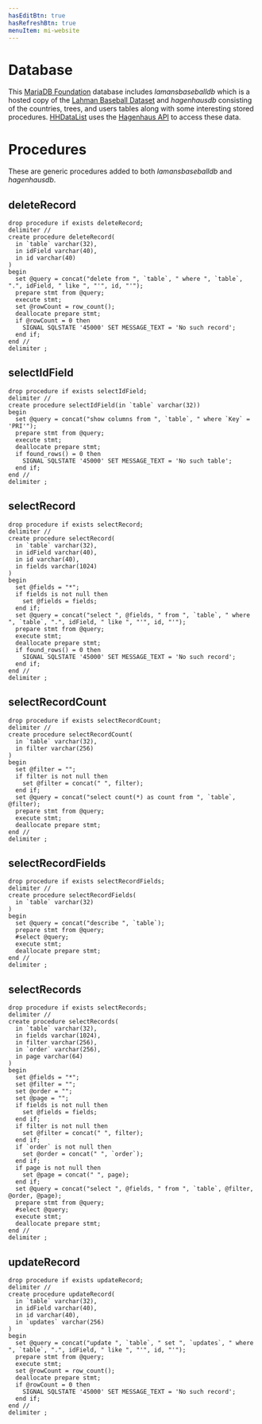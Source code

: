 ```yaml
---
hasEditBtn: true
hasRefreshBtn: true
menuItem: mi-website
---
```


# Database

This [MariaDB Foundation](https://mariadb.org/) database includes _lamansbaseballdb_ which is a hosted copy of the [Lahman Baseball Dataset](http://seanlahman.com/) and _hagenhausdb_ consisting of the countries, trees, and users tables along with some interesting stored procedures. [HHDataList](/en/hhdatalist/v0.0.2/) uses the [Hagenhaus API](/en/website/hagenhaus-api/) to access these data.

# Procedures

These are generic procedures added to both _lamansbaseballdb_ and _hagenhausdb_.

## deleteRecord

``` nonum sql
drop procedure if exists deleteRecord;
delimiter //
create procedure deleteRecord(
  in `table` varchar(32),
  in idField varchar(40),
  in id varchar(40)
)
begin
  set @query = concat("delete from ", `table`, " where ", `table`, ".", idField, " like ", "'", id, "'");
  prepare stmt from @query;
  execute stmt;
  set @rowCount = row_count();
  deallocate prepare stmt;
  if @rowCount = 0 then 
    SIGNAL SQLSTATE '45000' SET MESSAGE_TEXT = 'No such record';
  end if;
end //
delimiter ;
```

## selectIdField

``` nonum sql
drop procedure if exists selectIdField;
delimiter //
create procedure selectIdField(in `table` varchar(32))
begin
  set @query = concat("show columns from ", `table`, " where `Key` = 'PRI'");
  prepare stmt from @query;
  execute stmt;
  deallocate prepare stmt;
  if found_rows() = 0 then 
    SIGNAL SQLSTATE '45000' SET MESSAGE_TEXT = 'No such table';
  end if;
end //
delimiter ;
```

## selectRecord

``` nonum sql
drop procedure if exists selectRecord;
delimiter //
create procedure selectRecord(
  in `table` varchar(32),
  in idField varchar(40),
  in id varchar(40),
  in fields varchar(1024)
)
begin
  set @fields = "*";
  if fields is not null then
    set @fields = fields;
  end if;
  set @query = concat("select ", @fields, " from ", `table`, " where ", `table`, ".", idField, " like ", "'", id, "'");
  prepare stmt from @query;
  execute stmt;
  deallocate prepare stmt;
  if found_rows() = 0 then 
    SIGNAL SQLSTATE '45000' SET MESSAGE_TEXT = 'No such record';
  end if;
end //
delimiter ;
```

## selectRecordCount

``` nonum sql
drop procedure if exists selectRecordCount;
delimiter //
create procedure selectRecordCount(
  in `table` varchar(32),
  in filter varchar(256)
)
begin
  set @filter = "";
  if filter is not null then
    set @filter = concat(" ", filter);
  end if;
  set @query = concat("select count(*) as count from ", `table`, @filter);
  prepare stmt from @query;
  execute stmt;
  deallocate prepare stmt;
end //
delimiter ;
```

## selectRecordFields

``` nonum sql
drop procedure if exists selectRecordFields;
delimiter //
create procedure selectRecordFields(
  in `table` varchar(32)
)
begin
  set @query = concat("describe ", `table`);
  prepare stmt from @query;
  #select @query;
  execute stmt;
  deallocate prepare stmt;
end //
delimiter ;
```

## selectRecords

``` nonum sql
drop procedure if exists selectRecords;
delimiter //
create procedure selectRecords(
  in `table` varchar(32),
  in fields varchar(1024),
  in filter varchar(256),
  in `order` varchar(256),
  in page varchar(64)
)
begin
  set @fields = "*";
  set @filter = "";
  set @order = "";
  set @page = "";
  if fields is not null then
    set @fields = fields;
  end if;
  if filter is not null then
    set @filter = concat(" ", filter);
  end if;
  if `order` is not null then
    set @order = concat(" ", `order`);
  end if;
  if page is not null then
    set @page = concat(" ", page);
  end if;
  set @query = concat("select ", @fields, " from ", `table`, @filter, @order, @page);
  prepare stmt from @query;
  #select @query;
  execute stmt;
  deallocate prepare stmt;
end //
delimiter ;
```

## updateRecord

``` nonum sql
drop procedure if exists updateRecord;
delimiter //
create procedure updateRecord(
  in `table` varchar(32),
  in idField varchar(40),
  in id varchar(40),
  in `updates` varchar(256)
)
begin
  set @query = concat("update ", `table`, " set ", `updates`, " where ", `table`, ".", idField, " like ", "'", id, "'");
  prepare stmt from @query;
  execute stmt;
  set @rowCount = row_count();
  deallocate prepare stmt;
  if @rowCount = 0 then 
    SIGNAL SQLSTATE '45000' SET MESSAGE_TEXT = 'No such record';
  end if;
end //
delimiter ;
```
